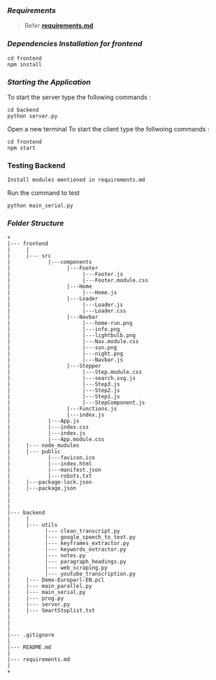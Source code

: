 ### *Requirements*

> Refer [**requirements.md**](https://github.com/himanshujain171/brevis/blob/Version-2.0/requirements.md)


### *Dependencies Installation for frontend*
```
cd frontend
npm install
```

### *Starting the Application*

To start the server type the following  commands :
```
cd backend
python server.py
```

Open a new terminal
To start the client type the follwoing commands :
```
cd frontend
npm start
```

### **Testing Backend**

```
Install modules mentioned in requirements.md
```

Run the command to test

```
python main_serial.py
```


### *Folder Structure*
```
+
|--- frontend
|     |
|     |--- src
|            |---components
|                  |---Footer
|                       |---Footer.js
|                       |---Footer.module.css
|                  |---Home
|                       |---Home.js
|                  |---Loader
|                       |---Loader.js
|                       |---Loader.css
|                  |---Navbar
|                       |---home-run.png
|                       |---info.png
|                       |---lightbulb.png
|                       |---Nav.module.css
|                       |---sun.png
|                       |---night.png
|                       |---Navbar.js
|                  |---Stepper
|                       |---Step.module.css
|                       |---search.svg.js
|                       |---Step3.js
|                       |---Step2.js
|                       |---Step1.js
|                       |---StepComponent.js
|                  |---Functions.js
|                  |---index.js
|            |---App.js
|            |---index.css
|            |---index.js
|            |---App.module.css
|     |--- node_modules
|     |--- public
|            |---favicon.ico
|            |---index.html
|            |---manifest.json
|            |---robots.txt
|     |---package-lock.json
|     |---package.json
|
|
|
|--- backend
|     |
|     |--- utils
|           |--- clean_transcript.py
|           |--- google_speech_to_text.py
|           |--- keyframes_extractor.py
|           |--- keywords_extractor.py
|           |--- notes.py
|           |--- paragraph_headings.py
|           |--- web_scraping.py
|           |--- youtube_transcription.py
|     |--- Demo-Europarl-EN.pcl
|     |--- main_parallel.py
|     |--- main_serial.py
|     |--- prog.py
|     |--- server.py
|     |--- SmartStoplist.txt
|
|
|
|--- .gitignore
|
|--- README.md
|
|--- requirements.md
|
+

```
